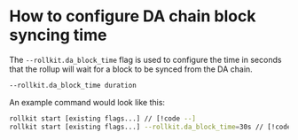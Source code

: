 # How to configure DA chain block syncing time

The `--rollkit.da_block_time` flag is used to configure the time in seconds that the rollup will wait for a block to be synced from the DA chain.

```bash
--rollkit.da_block_time duration
```

An example command would look like this:

```bash
rollkit start [existing flags...] // [!code --]
rollkit start [existing flags...] --rollkit.da_block_time=30s // [!code ++]
```
